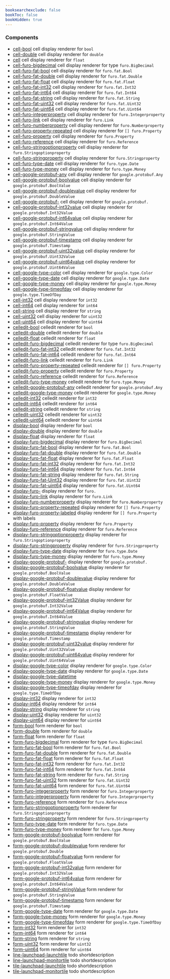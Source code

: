 ```yaml
---
booksearchexclude: false
bookToc: false
bookHidden: true
---
```


### Components

- [cell-bool](cell-bool.md) cell display renderer for `bool`
- [cell-double](cell-double.md) cell display renderer for `double`
- [cell](cell.md) cell display renderer for `float`
- [cell-furo-bigdecimal](cell-furo-bigdecimal.md) cell display renderer for type `furo.BigDecimal`
- [cell-furo-fat-bool](cell-furo-fat-bool.md) cell display renderer for `furo.fat.Bool`
- [cell-furo-fat-double](cell-furo-fat-double.md) cell display renderer for `furo.fat.Double`
- [cell-furo-fat-float](cell-furo-fat-float.md) cell display renderer for `furo.fat.Float`
- [cell-furo-fat-int32](cell-furo-fat-int32.md) cell display renderer for `furo.fat.Int32`
- [cell-furo-fat-int64](cell-furo-fat-int64.md) cell display renderer for `furo.fat.Int64`
- [cell-furo-fat-string](cell-furo-fat-string.md) cell display renderer for `furo.fat.String`
- [cell-furo-fat-uint32](cell-furo-fat-uint32.md) cell display renderer for `furo.fat.Uint32`
- [cell-furo-fat-uint64](cell-furo-fat-uint64.md) cell display renderer for `furo.fat.Uint64`
- [cell-furo-integerproperty](cell-furo-integerproperty.md) cell display renderer for `furo.Integerproperty`
- [cell-furo-link](cell-furo-link.md) cell display renderer for `furo.Link`
- [cell-furo-numberproperty](cell-furo-numberproperty.md) cell display renderer for `furo.Numberproperty`
- [cell-furo-property-repeated](cell-furo-property-repeated.md) cell display renderer for `[] furo.Property`
- [cell-furo-property](cell-furo-property.md) cell display renderer for `furo.Property`
- [cell-furo-reference](cell-furo-reference.md) cell display renderer for `furo.Reference`
- [cell-furo-stringoptionproperty](cell-furo-stringoptionproperty.md) cell display renderer for `furo.Stringoptionproperty`
- [cell-furo-stringproperty](cell-furo-stringproperty.md) cell display renderer for `furo.Stringproperty`
- [cell-furo-type-date](cell-furo-type-date.md) cell display renderer for `furo.type.Date`
- [cell-furo-type-money](cell-furo-type-money.md) cell display renderer for `furo.type.Money`
- [cell-google-protobuf-any](cell-google-protobuf-any.md) cell display renderer for `google.protobuf.Any`
- [cell-google-protobuf-boolvalue](cell-google-protobuf-boolvalue.md) cell display renderer for `google.protobuf.BoolValue`
- [cell-google-protobuf-doublevalue](cell-google-protobuf-doublevalue.md) cell display renderer for `google.protobuf.DoubleValue`
- [cell-google-protobuf-](cell-google-protobuf-.md) cell display renderer for `google.protobuf.`
- [cell-google-protobuf-int32value](cell-google-protobuf-int32value.md) cell display renderer for `google.protobuf.Int32Value`
- [cell-google-protobuf-int64value](cell-google-protobuf-int64value.md) cell display renderer for `google.protobuf.Int64Value`
- [cell-google-protobuf-stringvalue](cell-google-protobuf-stringvalue.md) cell display renderer for `google.protobuf.StringValue`
- [cell-google-protobuf-timestamp](cell-google-protobuf-timestamp.md) cell display renderer for `google.protobuf.Timestamp`
- [cell-google-protobuf-uint32value](cell-google-protobuf-uint32value.md) cell display renderer for `google.protobuf.Uint32Value`
- [cell-google-protobuf-uint64value](cell-google-protobuf-uint64value.md) cell display renderer for `google.protobuf.Uint64Value`
- [cell-google-type-color](cell-google-type-color.md) cell display renderer for `google.type.Color`
- [cell-google-type-date](cell-google-type-date.md) cell display renderer for `google.type.Date`
- [cell-google-type-money](cell-google-type-money.md) cell display renderer for `google.type.Money`
- [cell-google-type-timeofday](cell-google-type-timeofday.md) cell display renderer for `google.type.TimeOfDay`
- [cell-int32](cell-int32.md) cell display renderer for `int32`
- [cell-int64](cell-int64.md) cell display renderer for `int64`
- [cell-string](cell-string.md) cell display renderer for `string`
- [cell-uint32](cell-uint32.md) cell display renderer for `uint32`
- [cell-uint64](cell-uint64.md) cell display renderer for `uint64`
- [celledit-bool](celledit-bool.md) celledit renderer for `bool`
- [celledit-double](celledit-double.md) celledit renderer for `double`
- [celledit-float](celledit-float.md) celledit renderer for `float`
- [celledit-furo-bigdecimal](celledit-furo-bigdecimal.md) celledit renderer for type `furo.BigDecimal`
- [celledit-furo-fat-int32](celledit-furo-fat-int32.md) celledit renderer for `furo.fat.Int32`
- [celledit-furo-fat-int64](celledit-furo-fat-int64.md) celledit renderer for `furo.fat.Int64`
- [celledit-furo-link](celledit-furo-link.md) celledit renderer for `furo.Link`
- [celledit-furo-property-repeated](celledit-furo-property-repeated.md) celledit renderer for `[] furo.Property`
- [celledit-furo-property](celledit-furo-property.md) celledit renderer for `furo.Property`
- [celledit-furo-reference](celledit-furo-reference.md) celledit renderer for `furo.Reference`
- [celledit-furo-type-money](celledit-furo-type-money.md) celledit renderer for `furo.type.Money`
- [celledit-google-protobuf-any](celledit-google-protobuf-any.md) celledit renderer for `google.protobuf.Any`
- [celledit-google-type-money](celledit-google-type-money.md) celledit renderer for `google.type.Money`
- [celledit-int32](celledit-int32.md) celledit renderer for `int32`
- [celledit-int64](celledit-int64.md) celledit renderer for `int64`
- [celledit-string](celledit-string.md) celledit renderer for `string`
- [celledit-uint32](celledit-uint32.md) celledit renderer for `uint32`
- [celledit-uint64](celledit-uint64.md) celledit renderer for `uint64`
- [display-bool](display-bool.md) display renderer for `bool`
- [display-double](display-double.md) display renderer for `double`
- [display-float](display-float.md) display renderer for `float`
- [display-furo-bigdecimal](display-furo-bigdecimal.md) display renderer for `furo.BigDecimal`
- [display-furo-fat-bool](display-furo-fat-bool.md) display renderer for `furo.fat.Bool`
- [display-furo-fat-double](display-furo-fat-double.md) display renderer for `furo.fat.Double`
- [display-furo-fat-float](display-furo-fat-float.md) display renderer for `furo.fat.Float`
- [display-furo-fat-int32](display-furo-fat-int32.md) display renderer for `furo.fat.Int32`
- [display-furo-fat-int64](display-furo-fat-int64.md) display renderer for `furo.fat.Int64`
- [display-furo-fat-string](display-furo-fat-string.md) display renderer for `furo.fat.String`
- [display-furo-fat-Uint32](display-furo-fat-Uint32.md) display renderer for `furo.fat.Uint32`
- [display-furo-fat-uint64](display-furo-fat-uint64.md) display renderer for `furo.fat.Uint64`
- [display-furo-](display-furo-.md) display renderer for `furo.`
- [display-furo-link](display-furo-link.md) display renderer for `furo.Link`
- [display-furo-numberproperty](display-furo-numberproperty.md) display renderer for `furo.Numberproperty`
- [display-furo-property-repeated](display-furo-property-repeated.md) display renderer for `[] furo.Property`
- [display-furo-property-labeled](display-furo-property-labeled.md) display renderer for `[] furo.Property` with labels
- [display-furo-property](display-furo-property.md) display renderer for `furo.Property`
- [display-furo-reference](display-furo-reference.md) display renderer for `furo.Reference`
- [display-furo-stringoptionproperty](display-furo-stringoptionproperty.md) display renderer for `furo.Stringoptionproperty`
- [display-furo-stringproperty](display-furo-stringproperty.md) display renderer for `furo.Stringproperty`
- [display-furo-type-date](display-furo-type-date.md) display renderer for `furo.type.Date`
- [display-furo-type-money](display-furo-type-money.md) display renderer for `furo.type.Money`
- [display-google-protobuf-](display-google-protobuf-.md) display renderer for `google.protobuf.`
- [display-google-protobuf-boolvalue](display-google-protobuf-boolvalue.md) display renderer for `google.protobuf.BoolValue`
- [display-google-protobuf-doublevalue](display-google-protobuf-doublevalue.md) display renderer for `google.protobuf.DoubleValue`
- [display-google-protobuf-floatvalue](display-google-protobuf-floatvalue.md) display renderer for `google.protobuf.FloatValue`
- [display-google-protobuf-int32Value](display-google-protobuf-int32Value.md) display renderer for `google.protobuf.Int32Value`
- [display-google-protobuf-int64Value](display-google-protobuf-int64Value.md) display renderer for `google.protobuf.Int64Value`
- [display-google-protobuf-stringvalue](display-google-protobuf-stringvalue.md) display renderer for `google.protobuf.StringValue`
- [display-google-protobuf-timestamp](display-google-protobuf-timestamp.md) display renderer for `google.protobuf.Timestamp`
- [display-google-protobuf-uint32value](display-google-protobuf-uint32value.md) display renderer for `google.protobuf.Uint32Value`
- [display-google-protobuf-uint64value](display-google-protobuf-uint64value.md) display renderer for `google.protobuf.Uint64Value`
- [display-google-type-color](display-google-type-color.md) display renderer for `google.type.Color`
- [display-google-type-date](display-google-type-date.md) display renderer for `google.type.Date`
- [display-google-type-datetime](display-google-type-datetime.md) 
- [display-google-type-money](display-google-type-money.md) display renderer for `google.type.Money`
- [display-google-type-timeofday](display-google-type-timeofday.md) display renderer for `google.type.TimeOfDay`
- [display-int32](display-int32.md) display renderer for `int32`
- [display-int64](display-int64.md) display renderer for `int64`
- [display-string](display-string.md) display renderer for `string`
- [display-uint32](display-uint32.md) display renderer for `uint32`
- [display-uint64](display-uint64.md) display renderer for `uint64`
- [form-bool](form-bool.md) form renderer for `bool`
- [form-double](form-double.md) form renderer for `double`
- [form-float](form-float.md) form renderer for `float`
- [form-furo-bigdecimal](form-furo-bigdecimal.md) form renderer for type `furo.BigDecimal`
- [form-furo-fat-bool](form-furo-fat-bool.md) form renderer for `furo.fat.Bool`
- [form-furo-fat-double](form-furo-fat-double.md) form renderer for `furo.fat.Double`
- [form-furo-fat-float](form-furo-fat-float.md) form renderer for `furo.fat.Float`
- [form-furo-fat-int32](form-furo-fat-int32.md) form renderer for `furo.fat.Int32`
- [form-furo-fat-int64](form-furo-fat-int64.md) form renderer for `furo.fat.Int64`
- [form-furo-fat-string](form-furo-fat-string.md) form renderer for `furo.fat.String`
- [form-furo-fat-uint32](form-furo-fat-uint32.md) form renderer for `furo.fat.Uint32`
- [form-furo-fat-uint64](form-furo-fat-uint64.md) form renderer for `furo.fat.Uint64`
- [form-furo-integerproperty](form-furo-integerproperty.md) form renderer for `furo.Integerproperty`
- [form-furo-integerproperty](form-furo-integerproperty.md) form renderer for `furo.Integerproperty`
- [form-furo-reference](form-furo-reference.md) form renderer for `furo.Reference`
- [form-furo-stringoptionproperty](form-furo-stringoptionproperty.md) form renderer for `furo.Stringoptionproperty`
- [form-furo-stringproperty](form-furo-stringproperty.md) form renderer for `furo.Stringproperty`
- [form-furo-type-date](form-furo-type-date.md) form renderer for `furo.type.Date`
- [form-furo-type-money](form-furo-type-money.md) form renderer for `furo.type.Money`
- [form-google-protobuf-boolvalue](form-google-protobuf-boolvalue.md) form renderer for `google.protobuf.BoolValue`
- [form-google-protobuf-doublevalue](form-google-protobuf-doublevalue.md) form renderer for `google.protobuf.Double`
- [form-google-protobuf-floatvalue](form-google-protobuf-floatvalue.md) form renderer for `google.protobuf.FloatValue`
- [form-google-protobuf-int32value](form-google-protobuf-int32value.md) form renderer for `google.protobuf.Int32Value`
- [form-google-protobuf-int64value](form-google-protobuf-int64value.md) form renderer for `google.protobuf.Int64Value`
- [form-google-protobuf-stringValue](form-google-protobuf-stringValue.md) form renderer for `google.protobuf.StringValue`
- [form-google-protobuf-timestamp](form-google-protobuf-timestamp.md) form renderer for `google.protobuf.Timestamp`
- [form-google-type-date](form-google-type-date.md) form renderer for `google.type.Date`
- [form-google-type-money](form-google-type-money.md) form renderer for `google.type.Money`
- [form-google-type-timeofday](form-google-type-timeofday.md) form renderer for `google.type.TimeOfDay`
- [form-int32](form-int32.md) form renderer for `int32`
- [form-int64](form-int64.md) form renderer for `int64`
- [form-string](form-string.md) form renderer for `string`
- [form-uint32](form-uint32.md) form renderer for `uint32`
- [form-uint64](form-uint64.md) form renderer for `uint64`
- [line-launchpad-launchtile](line-launchpad-launchtile.md) todo shortdescription
- [line-launchpad-monitortile](line-launchpad-monitortile.md) todo shortdescription
- [tile-launchpad-launchtile](tile-launchpad-launchtile.md) todo shortdescription
- [tile-launchpad-monitortile](tile-launchpad-monitortile.md) todo shortdescription
